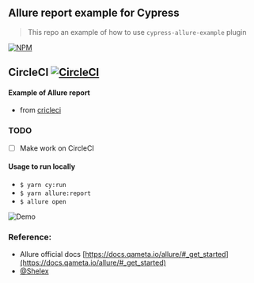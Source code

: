Allure report example for Cypress
-----------------------------------
> This repo an example of how to use `cypress-allure-example` plugin

[![NPM][npm-icon]][npm-url]

## CircleCI [![CircleCI](https://circleci.com/gh/Ebazhanov/cypress-allure-report-example.svg?style=svg)](https://circleci.com/gh/Ebazhanov/cypress-allure-report-example )

#### Example of Allure report 
- from [cricleci](https://27-254609643-gh.circle-artifacts.com/0/allure-report/index.html#)

### TODO
- [ ] Make work on CircleCI

#### Usage to run locally
- `$ yarn cy:run`
- `$ yarn allure:report`
- `$ allure open`

![Demo](allure-screencast.gif)

### Reference:
- Allure official docs [https://docs.qameta.io/allure/#_get_started](https://docs.qameta.io/allure/#_get_started)
- [@Shelex](https://github.com/Shelex/cypress-allure-plugin-example)


[npm-icon]: https://nodei.co/npm/cypress-allure-plugin.svg?downloads=true
[npm-url]: https://www.npmjs.com/package/@shelex/cypress-allure-plugin
